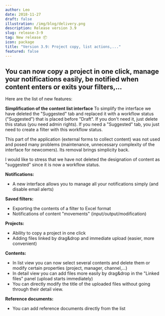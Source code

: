 ```yaml
---
author: Leo
date: 2018-11-27
draft: false
illustration: /img/blog/delivery.png
description: Release version 3.9
slug: release-3-9
tag: New release 📦 
icon: package
title: "Version 3.9: Project copy, list actions,..."
featured: false
---
```



## You can now copy a project in one click, manage your notifications easily, be notified when content enters or exits your filters,...

Here are the list of new features: 

**Simplification of the content list interface**
To simplify the interface we have deleted the "Suggested" tab and replaced it with a workflow status ("Suggested") that is placed before "Draft". 
If you don't need it, just delete this status (you need admin rights). 
If you need a "Suggested" tab, you just need to create a filter with this workflow status.

This part of the application (external forms to collect content) was not used and posed many problems (maintenance, unnecessary complexity of the interface for newcomers). Its removal brings simplicity back.

I would like to stress that we have not deleted the designation of content as "suggested" since it is now a workflow status.

**Notifications:**
- A new interface allows you to manage all your notifications simply (and disable email alerts)

**Saved filters:**
- Exporting the contents of a filter to Excel format
- Notifications of content "movements" (input/output/modification) 

**Projects:**
- Ability to copy a project in one click
- Adding files linked by drag&drop and immediate upload (easier, more convenient)

**Contents:**
- In list view you can now select several contents and delete them or modify certain properties (project, manager, channel,...)
- In detail view you can add files more easily by drag&drop in the "Linked files" panel (upload starts immediately)
- You can directly modify the title of the uploaded files without going through their detail view.

**Reference documents:**
- You can add reference documents directly from the list





